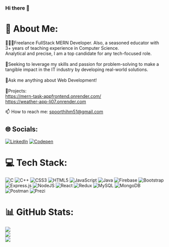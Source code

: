 ### Hi there 👋

# 💫 About Me:
👩🏻‍💻️Freelance FullStack MERN Developer. Also, a seasoned educator with 3+ years of teaching experience in Computer Science.<br>Analytical and precise, I am a top candidate for any tech-focused role.<br><br>🔭Seeking to leverage my skills and passion for problem-solving to make a tangible impact in the IT industry by developing real-world solutions.<br><br>💬Ask me anything about Web Development!<br><br>📱Projects:<br>https://mern-task-appfrontend.onrender.com/<br>https://weather-app-li07.onrender.com<br>

📫 How to reach me: spoorthihm51@gmail.com


## 🌐 Socials:
[![LinkedIn](https://img.shields.io/badge/LinkedIn-%230077B5.svg?logo=linkedin&logoColor=white)](https://linkedin.com/in/spoorthi-hiremath-7173a1263) [![Codepen](https://img.shields.io/badge/Codepen-000000?style=for-the-badge&logo=codepen&logoColor=white)](https://codepen.io/spurti) 

# 💻 Tech Stack:
![C](https://img.shields.io/badge/c-%2300599C.svg?style=for-the-badge&logo=c&logoColor=white) ![C++](https://img.shields.io/badge/c++-%2300599C.svg?style=for-the-badge&logo=c%2B%2B&logoColor=white) ![CSS3](https://img.shields.io/badge/css3-%231572B6.svg?style=for-the-badge&logo=css3&logoColor=white) ![HTML5](https://img.shields.io/badge/html5-%23E34F26.svg?style=for-the-badge&logo=html5&logoColor=white) ![JavaScript](https://img.shields.io/badge/javascript-%23323330.svg?style=for-the-badge&logo=javascript&logoColor=%23F7DF1E) ![Java](https://img.shields.io/badge/java-%23ED8B00.svg?style=for-the-badge&logo=java&logoColor=white) ![Firebase](https://img.shields.io/badge/firebase-%23039BE5.svg?style=for-the-badge&logo=firebase) ![Bootstrap](https://img.shields.io/badge/bootstrap-%23563D7C.svg?style=for-the-badge&logo=bootstrap&logoColor=white) ![Express.js](https://img.shields.io/badge/express.js-%23404d59.svg?style=for-the-badge&logo=express&logoColor=%2361DAFB) ![NodeJS](https://img.shields.io/badge/node.js-6DA55F?style=for-the-badge&logo=node.js&logoColor=white) ![React](https://img.shields.io/badge/react-%2320232a.svg?style=for-the-badge&logo=react&logoColor=%2361DAFB) ![Redux](https://img.shields.io/badge/redux-%23593d88.svg?style=for-the-badge&logo=redux&logoColor=white) ![MySQL](https://img.shields.io/badge/mysql-%2300f.svg?style=for-the-badge&logo=mysql&logoColor=white) ![MongoDB](https://img.shields.io/badge/MongoDB-%234ea94b.svg?style=for-the-badge&logo=mongodb&logoColor=white) ![Postman](https://img.shields.io/badge/Postman-FF6C37?style=for-the-badge&logo=postman&logoColor=white) ![Prezi](https://img.shields.io/badge/Prezi-%23000000.svg?style=for-the-badge&logo=Prezi&logoColor=white)
# 📊 GitHub Stats:
![](https://github-readme-stats.vercel.app/api?username=Spoorthi-H&theme=default&hide_border=false&include_all_commits=false&count_private=false)<br/>
![](https://github-readme-streak-stats.herokuapp.com/?user=Spoorthi-H&theme=default&hide_border=false)<br/>
![](https://github-readme-stats.vercel.app/api/top-langs/?username=Spoorthi-H&theme=default&hide_border=false&include_all_commits=false&count_private=false&layout=compact)



